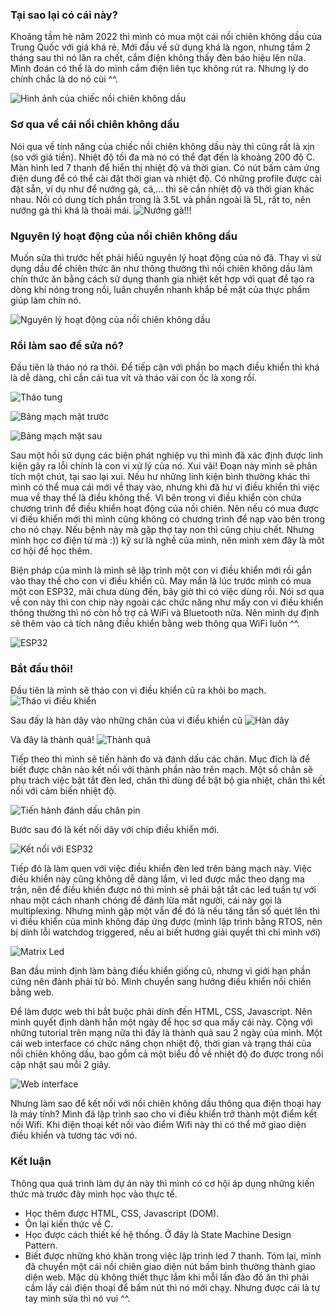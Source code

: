 ### Tại sao lại có cái này?
Khoảng tầm hè năm 2022 thì mình có mua một cái nồi chiên không dầu của Trung Quốc với giá khá rẻ. Mới đầu về sử dụng khá là ngon, nhưng tầm 2 tháng sau thì nó lăn ra chết, cắm điện không thấy đèn báo hiệu lên nữa. Mình đoán có thể là do mình cắm điện liên tục không rút ra. Nhưng lý do chính chắc là do nó cùi ^^.

![Hình ảnh của chiếc nồi chiên không dầu](https://apptradeinc.com/storage/2022/07/8-16.jpg)

### Sơ qua về cái nồi chiên không dầu
Nói qua về tính năng của chiếc nồi chiên không dầu này thì cũng rất là xịn (so với giá tiền). Nhiệt độ tối đa mà nó có thể đạt đến là khoảng 200 độ C. Màn hình led 7 thanh để hiển thị nhiệt độ và thời gian. Có nút bấm cảm ứng điện dung để có thể cài đặt thời gian và nhiệt độ. Có những profile được cài đặt sẵn, ví dụ như để nướng gà, cá,... thì sẽ cần nhiệt độ và thời gian khác nhau. Nồi có dung tích phần trong là 3.5L và phần ngoài là 5L, rất to, nên nướng gà thì khá là thoải mái. 
![Nướng gà!!!](https://lh3.googleusercontent.com/wtOmtcDRSFTSVtaGHAJcGvvLqKigDkluFVSy77sUxPCHX0mOJUCWbuwqnfOs2bghDmtSp6ZN_zYQhV7Dq9zV2LVHGkiFIhDiyGS7r6mhAy4GFKgoxOEfl3RkbjfLHbdRYVuxVNYn1H1jpHv5szEyx0ssxbKQrCl7JM9bba9rpvO9ApNii5NxS3sdvUM1Rvv6_qvRT9QscKGTn-ndDAKuJp8zadi8iT1Bj5MgAwCKQ_dE8qTw7O5Mf2sEZLYytOjfqFy1RjNVfI2ywXXUaREof_bv40CS6zCdAlqkMiFJIQcQDT65hQcrsmthS63MBUGjpGdz31rhl2o_XuQa0tu8G_WFR4-38WgOI-M_CaB4DZjSxv8v1ya87hJ77jVpKr9K_QQjeyFLF7Mu33g8M58_364JQmM3L9pIhRSKnpZ91X2_GV2O0ECJk-tF638zyLHhk-523cbGq5CgYHvrqXbcuCFz40x7hH2i4rxEljt7iLIUeTExJxE-WIwKYrLdhANOVnSdM1yUXbauowBu7I56nyeVhQVTr5irQGrp5ssQC1PDdTgQ0Tol2-zkyKroeyTOOTOnpNk-0PXATbWqKSvXKEpuqJolNMqR75ezturLXIZGc0D1QXvzzn5RSMS2YNY_hYOjGC5C2jZaaiIxFJ0rFfujdHIybENH9KnZbs1Ha7B9wF8LcYgzUo4tQGN9cjf8D_myQmNcbWQatzgFsw_qkY_ronLnWBDurrFmuYtb-3k6kXH0bihztG763IbQMOgTlKkhgZ29SHEVDeIwtEwrhXN_zgiToFlRhpx00Di0L-oRDZxJIfdHvIRQXW-HYS-Q_PmNdzz9sGH5MyFPdJv1PVWKfxTFJriP1tWW9vl9_PnpRGUmUSRGsBzU0J9UFHCCFtSB0-1D8qZCJPxDpFAaobQz4e2wQAHI91ovt7xShdTPP8R7554_mXRStW_sD0zG4Xyhwv4JdI3S8NAsz_NnxA=w723-h963-no?authuser=1)


### Nguyên lý hoạt động của nồi chiên không dầu
Muốn sửa thì trước hết phải hiểủ nguyên lý hoạt động của nó đã. Thay vì sử dụng dầu để chiên thức ăn như thông thường thì nồi chiên không dầu làm chín thức ăn bằng cách sử dụng thanh gia nhiệt kết hợp với quạt để tạo ra dòng khí nóng trong nồi, luân chuyển nhanh khắp bề mặt của thực phẩm giúp làm chín nó.

![Nguyên lý hoạt động của nồi chiên không dầu](https://cdn.tgdd.vn/Files/2018/03/26/1077320/noi-chien-khong-dau-la-gi-co-gi-dac-biet--1.jpg)


### Rồi làm sao để sửa nó?
Đầu tiên là tháo nó ra thôi. Để tiếp cận với phần bo mạch điều khiển thì khá là dễ dàng, chỉ cần cái tua vít và tháo vài con ốc là xong rồi.

![Tháo tung](https://lh3.googleusercontent.com/qD6g-KJyNn2-XGx15C95csSn19QqjWxwxj0I3u2vPxzGtDG5-FcE5D1Iwxc_RQyZBR_1n-8NCRpTPk27qcGflNv5ISgeHMtnGTrUE3Wkuz0Gm1gwP3Gt-yqG03W1U9XqHJsfuvM3VeREFrNvmrsmhh4UTpI-8Qte9yuIcGW0wgBEg-NHqW9nTJUiB9yiN8xDolvX899IfrNZGOV8LsBeiS5nu9VbL9J0hGg5gDWnsb4qhn5Rd0wy8b7NSjYkODXd2U_J1CEgwS_zafcmp8-nFvTjbsK27TIr7QaXbGXH6lSleJVgybdA78pxe3wBGTSs-QPKcM-oWnDAfnblFCS-XhrF-s38epmTXzAKzliCxJxeODWMy5FRjxgOs2VSAK-XRcJIl-ck3MHyQcCRy7f-7U--CPWlng8Vk4sBFKoQ6FUIZ1aQiuU2hiirKFOz6ZNCRz2Rfkks4Y5qByp4fbDzhrkzIkcfrf5-zEJEjbyLPuaFZ-1NrwRplDDdqenlEswb3hI994Kp9NdbC_k7IovioLJ_fzSB3ATD6wB6SqnJgReV-5OFfomYGy9mSRxYFKASYZcsaZmLcEmC26L_o5WJRBfQN4znbo2Cl4gbYdmZZeJnSgQXNrtn7nuxlNpbYW1uEm5422gF8CvRiUPhn-K10EXBVf8M-tNCfETer-toUh2XpmOofa2NMq8z3Quuf3eD91xnh1SkFzjwaoXrbkxacLC39C9ZRuG4u_GRL2OjNqrYvF0EwRTBKREzDkZaqyIPLLj84W-xVFcv2XjYLbnj1Yvs7s1HCh3B8u1O3XwUOEd_A-4Zdgkgx5P2bfYSoO5dD6qlZrBNk5oc47jFEG2efXtr4Bc4231dQbekR9xBG554UCIkzQkh9s7CFkg-d1yoagkG-dWvBinousw1uW0rLBtd15RLKidRRYKuiHPcB82aC_D46lVMTXnJr2rV-9Y5sYEZERRjvHp0L1eF8BnlIg=w1280-h623-no?authuser=1)

![Bảng mạch mặt trước](https://lh3.googleusercontent.com/KLFLFoNgXghZE9FyeR8bdz-M-TfKJ7s677dPHdPswkpgqlOS4-gmwm1BTK53ajusunH1g6-9w8H5M_xtzWvWLYxcFacSU9clKVublJ_jnyFd_I7niH-8rvgXoxpXDCU-dsLRzUuwjRfdw1Y7PzPnaJaRvEQeIqMHB4b8sTv7AijNJA1IHrTS9jZZfX5OwBsUkWJN7QI2Th8EasgTd-IDtbPlQvqNLQrnmCaI574jc0-6j2t5WAaK67dQD1CIjPiN6XlT0jsEdIe1iXeq5czs_eLSEnglQlAtXM2iZlBAhnhM2vJQ5z8mLwRXCv_WamZczfGNDFblasNXwjq5YEeysQK2v3TIFTPdMJ6uKjUBacSnnuqmqisksL_mJwMi36GmCd1tJOA6wCft6q8IbxHaUpOwSP5KmXjIguPj2GsBuTKNj0xQAvoJ4-AYGrT6sXo9p0pzjJ4vRel7M2ohdQhuCciK8ZdLQ1eixzX6RA66o7MCguzsfwR8JgR8n5MxQ9AcviWJyk9VnLehbPcQDotGJP7zv-3SPucH-K0USu6MByq67JEz4szpmzC_UjqxdOCaQpBehEPAj2Gi3TmdptFRZ6rE8whWfWmu2_0Dy-x3ZGiuQwgJHKc03AN5oB7F7oMg2ZFQctO9qXxyh6ajJDb8CVJuLrMnyj_0AArlQmLL-RfZkgxhK42T3uMapE-DtmLCTuQIG5N_5_7g4HvAsjZ6iWM8rlkNuMS1m6-AKkM-gVwCcPDu81sawxn25J42lzZtMNrmU2j_HhSIyMtspWUA3uMxD0lSlLgFwX3WR5w6QUMdguLQZLdL18Gddh6XsQmY0ASQB3tyAJClk6pov6EonJR9ocBO917gONjVb5LN1F2FLo3qc_XJoXdSeWcXI10F6I1XliEUP6X8LPkJ-iXmtPILeI-QLW2rdBH-xXvHss6wmZzzJQPA3VbpXfSJKP2Y-VDWc6-zgtVZA8Ru2VqXgQ=w469-h963-no?authuser=1)

![Bảng mạch mặt sau](https://gcdnb.pbrd.co/images/rqqyNxpkBhUU.png?o=1)

Sau một hồi sử dụng các biện phát nghiệp vụ thì mình đã xác định được linh kiện gây ra lỗi chính là con vi xử lý của nó. Xui vãi! Đoạn này mình sẽ phân tích một chút, tại sao lại xui. Nếu hư những linh kiện bình thường khác thì mình có thể mua cái mới về thay vào, nhưng khi đã hư vi điều khiển thì việc mua về thay thế là điều không thể. Vì bên trong vi điều khiển còn chứa chương trình để điều khiển hoạt động của nồi chiên. Nên nếu có mua được vi điều khiển mới thì mình cũng không có chương trình để nạp vào bên trong cho nó chạy. Nếu bệnh này mà gặp thợ tay non thì cũng chịu chết. Nhưng mình học cơ điện tử mà :)) kỹ sư là nghề của mình, nên mình xem đây là môt cơ hội để học thêm.

Biện pháp của mình là mình sẽ lập trình một con vi điều khiển mới rồi gắn vào thay thế cho con vi điều khiển cũ. May mắn là lúc trước mình có mua một con ESP32, mãi chưa dùng đến, bây giờ thì có việc dùng rồi. Nói sơ qua về con này thì con chip này ngoài các chức năng như mấy con vi điều khiển thông thường thì nó còn hỗ trợ cả WiFi và Bluetooth nữa. Nên mình dự định sẽ thêm vào cả tích năng điều khiển bằng web thông qua WiFi luôn ^^.

![ESP32](https://static.insales-cdn.com/images/products/1/4801/230855361/esp32-wroom-wifi-devkit.1.jpg)

### Bắt đầu thôi!
Đầu tiên là mình sẽ tháo con vi điều khiển cũ ra khỏi bo mạch.
![Tháo vi điều khiển](https://gcdnb.pbrd.co/images/WbYhIDZ6At9H.jpg?o=1)

Sau đấy là hàn dây vào những chân của vi điều khiển cũ
![Hàn dây](https://gcdnb.pbrd.co/images/0z35MSj1SPQQ.jpg?o=1)

Và đây là thành quả!
![Thành quả](https://gcdnb.pbrd.co/images/w8baCPBH28q8.jpg?o=1)

Tiếp theo thì mình sẽ tiến hành đo và đánh dấu các chân. Mục đích là để biết được chân nào kết nối với thành phần nào trên mạch. Một số chân sẽ phụ trách việc bật tắt đèn led, chân thì dùng để bật bộ gia nhiệt, chân thì kết nối với cảm biến nhiệt độ.

![Tiến hành đánh dấu chân pin](https://gcdnb.pbrd.co/images/Mhbfl3bihVAE.jpg?o=1)

Bước sau đó là kết nối dây với chip điều khiển mới.

![Kết nối với ESP32](https://i.paste.pics/7a423de41cfa44fc68736e19493725f9.png?trs=8e44ced726617b6de5939d6b92e05da938273676d3cd6586927e79c7a0d05828)

Tiếp đó là làm quen với việc điều khiển đèn led trên bảng mạch này. Việc điều khiển này cũng không dễ dàng lắm, vì led được mắc theo dạng ma trận, nên để điều khiến được nó thì mình sẽ phải bật tắt các led tuần tự với nhau một cách nhanh chóng để đánh lừa mắt người, cái này gọi là multiplexing. Nhưng mình gặp một vấn đề đó là nếu tăng tần số quét lên thì vi điều khiển của mình không đáp ứng được (mình lập trình bằng RTOS, nên bị dính lỗi watchdog triggered, nếu ai biết hướng giải quyết thì chỉ mình với)

![Matrix Led](https://photos.app.goo.gl/vjfRjXvRJzfimHFi8)

Ban đầu mình định làm bảng điều khiển giống cũ, nhưng vì giới hạn phần cứng nên đành phải từ bỏ. Mình chuyển sang hướng điều khiển nồi chiên bằng web.

Để làm được web thì bắt buộc phải dính đến HTML, CSS, Javascript. Nên mình quyết định dành hẵn một ngày để học sơ qua mấy cái này. Cộng với những tutorial trên mạng nữa thì đây là thành quả sau 2 ngày của mình. Một cái web interface có chức năng chọn nhiệt độ, thời gian và trạng thái của nồi chiên không dầu, bao gồm cả một biểu đồ về nhiệt độ đo được trong nồi cập nhật sau mỗi 2 giây.

![Web interface](https://www.webpagescreenshot.info/image-url/QKaiICsiw)

Nhưng làm sao để kết nối với nồi chiên không dầu thông qua điện thoại hay là máy tính? Mình đã lập trình sao cho vi điều khiển trở thành một điểm kết nối Wifi. Khi điện thoại kết nối vào điểm Wifi này thì có thể mở giao diện điều khiển và tương tác với nó.

### Kết luận
Thông qua quá trình làm dự án này thì mình có cơ hội áp dụng những kiến thức mà trước đây mình học vào thực tế.
- Học thêm được HTML, CSS, Javascript (DOM).
- Ôn lại kiến thức về C.
- Học được cách thiết kế hệ thống. Ở đây là State Machine Design Pattern. 
- Biết được những khó khăn trong việc lập trình led 7 thanh.
Tóm lại, mình đã chuyển một cái nồi chiên giao diện nút bấm bình thường thành giao diện web. Mặc dù không thiết thực lắm khi mỗi lần đảo đồ ăn thì phải cầm lấy cái điện thoại để bấm nút thì nó mới chạy. Nhưng được cái là tự tay mình sửa thì nó vui ^^.